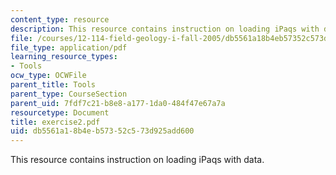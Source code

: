 ```yaml
---
content_type: resource
description: This resource contains instruction on loading iPaqs with data.
file: /courses/12-114-field-geology-i-fall-2005/db5561a18b4eb57352c573d925add600_exercise2.pdf
file_type: application/pdf
learning_resource_types:
- Tools
ocw_type: OCWFile
parent_title: Tools
parent_type: CourseSection
parent_uid: 7fdf7c21-b8e8-a177-1da0-484f47e67a7a
resourcetype: Document
title: exercise2.pdf
uid: db5561a1-8b4e-b573-52c5-73d925add600
---
```

This resource contains instruction on loading iPaqs with data.

